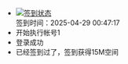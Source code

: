 - [![签到状态](https://github.com/womade/Cloud189-Actions/actions/workflows/main.yml/badge.svg?branch=main)](https://github.com/womade/Cloud189-Actions/actions/workflows/main.yml) <br> 签到时间：2025-04-29 00:47:17
- 开始执行帐号1
- 登录成功
- 已经签到过了，签到获得15M空间
